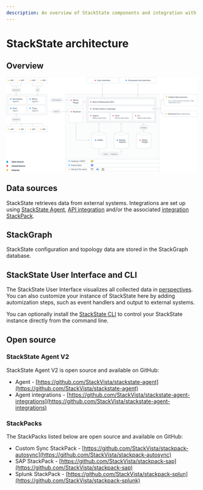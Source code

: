 ```yaml
---
description: An overview of StackState components and integration with external systems. 
---
```


# StackState architecture

## Overview



![StackState architecture overview](/.gitbook/assets/sts-architecture.svg)

## Data sources

StackState retrieves data from external systems. Integrations are set up using [StackState Agent](/stackpacks/integrations/agent.md), [API integration](/stackpacks/integrations/api-integration.md) and/or the associated [integration StackPack](/stackpacks/integrations).

## StackGraph

StackState configuration and topology data are stored in the StackGraph database. 

## StackState User Interface and CLI

The StackState User Interface visualizes all collected data in [perspectives](/use/views/perspectives.md). You can also customize your instance of StackState here by adding automization steps, such as event handlers and output to external systems.

You can optionally install the [StackState CLI](/develop/reference/cli_reference.md) to control your StackState instance directly from the command line.

## Open source

### StackState Agent V2

StackState Agent V2 is open source and available on GitHub:

- Agent - [https://github.com/StackVista/stackstate-agent](https://github.com/StackVista/stackstate-agent)
- Agent integrations - [https://github.com/StackVista/stackstate-agent-integrations](https://github.com/StackVista/stackstate-agent-integrations)

### StackPacks

The StackPacks listed below are open source and available on GitHub:

- Custom Sync StackPack - [https://github.com/StackVista/stackpack-autosync](https://github.com/StackVista/stackpack-autosync)
- SAP StackPack - [https://github.com/StackVista/stackpack-sap](https://github.com/StackVista/stackpack-sap)
- Splunk StackPack - [https://github.com/StackVista/stackpack-splun](https://github.com/StackVista/stackpack-splunk)